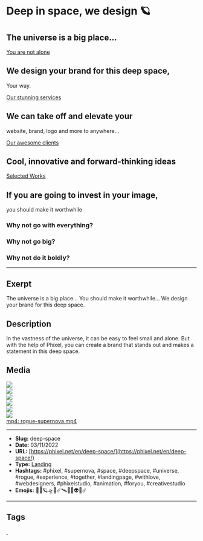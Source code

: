 # Deep in space, we design 🪐
## The universe is a big place...

[You are not alone](https://phixel.net/)

## We design your brand for this deep space, 
Your way.

[Our stunning services](https://phixel.net/en/about-us/services/)

## We can take off and elevate your
website, brand, logo and more to anywhere...

[Our awesome clients](https://phixel.net/en/about-us/clients/)

## Cool, innovative and forward-thinking ideas

[Selected Works](https://phixel.net/en/portfolio/)

## If you are going to invest in your image, 
you should make it worthwhile

### Why not go with everything?

### Why not go big?

### Why not do it boldly?
------------
## Exerpt
The universe is a big place...
You should make it worthwhile...
We design your brand for this deep space.
## Description
In the vastness of the universe, it can be easy to feel small and alone. But with the help of Phixel, you can create a brand that stands out and makes a statement in this deep space.
## Media
<img src="media/0395a339/3_1.jpg" loading="lazy"><br>
<img src="media/1d798bae/9_16.jpg" loading="lazy"><br>
<img src="media/780748fe/landing-space-astronaut..png" loading="lazy"><br>
<img src="media/e4441c24/landing-space-card-en.jpg" loading="lazy"><br>
<img src="media/658ddb1b/landing-space-complete.jpg" loading="lazy"><br>
<img src="media/e4629bb2/landing-space-cover.jpg" loading="lazy"><br>
	<a href="media/7f8fecf3/rogue-supernova.mp4" target="_media">mp4: rogue-supernova.mp4</a><br>

------------
- **Slug:** deep-space
- **Date:** 03/11/2022
- **URL:** [https://phixel.net/en/deep-space/](https://phixel.net/en/deep-space/)
- **Type:** [Landing](#landing)
- **Hashtags:** #phixel, #supernova, #space, #deepspace, #universe, #rogue, #experience, #together, #landingpage, #withlove, #webdesigners, #phixelstudio, #animation, #foryou, #creativestudio
- **Emojis:** 🌌🚀🪐🛸💫☄️🛰️🌠✨👽🔭☄️

------------
## Tags
[ ](# )
